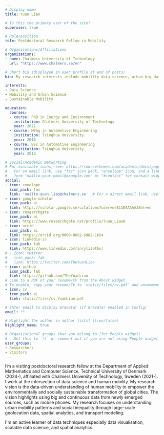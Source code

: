 ```yaml
---
# Display name
title: Yuan Liao

# Is this the primary user of the site?
superuser: true

# Role/position
role: Postdoctoral Research Fellow in Mobility

# Organizations/Affiliations
organizations:
- name: Chalmers University of Technology
  url: "https://www.chalmers.se/en"

# Short bio (displayed in user profile at end of posts)
bio: My research interests include mobility data science, urban big data, and sustainable mobility.

interests:
- Data Science
- Mobility and Urban Science
- Sustainable Mobility

education:
  courses:
  - course: PhD in Energy and Environment
    institution: Chalmers University of Technology
    year: 2021
  - course: MEng in Automotive Engineering
    institution: Tsinghua University
    year: 2016
  - course: BSc in Automotive Engineering
    institution: Tsinghua University
    year: 2013

# Social/Academic Networking
# For available icons, see: https://sourcethemes.com/academic/docs/page-builder/#icons
#   For an email link, use "fas" icon pack, "envelope" icon, and a link in the
#   form "mailto:your-email@example.com" or "#contact" for contact widget.
social:
- icon: envelope
  icon_pack: fas
  link: 'mailto:yuan.liao@chalmers.se'  # For a direct email link, use "mailto:test@example.org".
- icon: google-scholar
  icon_pack: ai
  link: https://scholar.google.se/citations?user=neS11D4AAAAJ&hl=en
- icon: researchgate
  icon_pack: ai
  link: https://www.researchgate.net/profile/Yuan_Liao8
- icon: orcid
  icon_pack: ai
  link: https://orcid.org/0000-0002-6982-1654
- icon: linkedin-in
  icon_pack: fab
  link: https://www.linkedin.com/in/yliaothu/
# - icon: twitter
#   icon_pack: fab
#   link: https://twitter.com/TheYuanLiao
- icon: github
  icon_pack: fab
  link: https://github.com/TheYuanLiao
# Link to a PDF of your resume/CV from the About widget.
# To enable, copy your resume/CV to `static/files/cv.pdf` and uncomment the lines below.
- icon: cv
  icon_pack: ai
  link: static/files/cv_YuanLiao.pdf

# Enter email to display Gravatar (if Gravatar enabled in Config)
email: ""

# Highlight the author in author lists? (true/false)
highlight_name: true

# Organizational groups that you belong to (for People widget)
#   Set this to `[]` or comment out if you are not using People widget.
user_groups:
- Researchers
- Visitors
---
```


I’m a visiting postdoctoral research fellow at the Department of Applied Mathematics and Computer Science, Technical University of Denmark (2024-), affiliated with Chalmers University of Technology, Sweden (2021-). I work at the intersection of data science and human mobility. My research vision is the data-driven understanding of human mobility to empower the environmentally and socially sustainable transformation of global cities. The vision highlights using big and continuous data from newly emerged sources, such as mobile phones. My research focuses on understanding urban mobility patterns and social inequality through large-scale geolocation data, spatial analytics, and transport modeling.

I'm an active learner of data techniques especially data visualisation, scalable data science, and spatial analytics.
